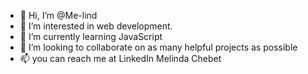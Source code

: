 - 👋 Hi, I’m @Me-lind
- 👀 I’m interested in web development.
- 🌱 I’m currently learning JavaScript 
- 💞️ I’m looking to collaborate on as many helpful projects as possible 
- 📫 you can reach me at LinkedIn Melinda Chebet 

<!---
Me-lind/Me-lind is a ✨ special ✨ repository because its `README.md` (this file) appears on your GitHub profile.
You can click the Preview link to take a look at your changes.
--->
